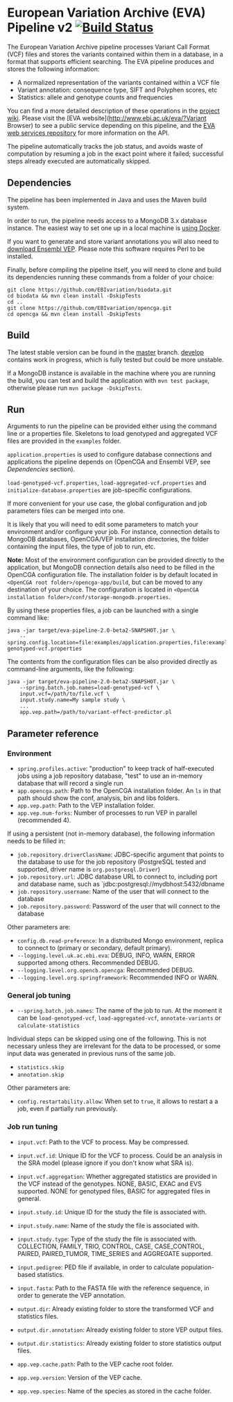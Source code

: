 # European Variation Archive (EVA) Pipeline v2 [![Build Status](https://travis-ci.org/EBIvariation/eva-pipeline.svg)](https://travis-ci.org/EBIvariation/eva-pipeline)

The European Variation Archive pipeline processes Variant Call Format (VCF) files and stores the variants contained within them in a database, in a format that supports efficient searching. The EVA pipeline produces and stores the following information:

* A normalized representation of the variants contained within a VCF file
* Variant annotation: consequence type, SIFT and Polyphen scores, etc
* Statistics: allele and genotype counts and frequencies

You can find a more detailed description of these operations in the [project wiki](https://github.com/EBIvariation/eva-pipeline/wiki/Jobs). Please visit the [EVA website](http://www.ebi.ac.uk/eva/?Variant Browser) to see a public service depending on this pipeline, and the [EVA web services repository](https://github.com/EBIvariation/eva-ws) for more information on the API.

The pipeline automatically tracks the job status, and avoids waste of computation by resuming a job in the exact point where it failed; successful steps already executed are automatically skipped.

## Dependencies

The pipeline has been implemented in Java and uses the Maven build system.

In order to run, the pipeline needs access to a MongoDB 3.x database instance. The easiest way to set one up in a local machine is [using Docker](https://hub.docker.com/_/mongo/).

If you want to generate and store variant annotations you will also need to [download Ensembl VEP](http://www.ensembl.org/info/docs/tools/vep/script/vep_download.html). Please note this software requires Perl to be installed.

Finally, before compiling the pipeline itself, you will need to clone and build its dependencies running these commands from a folder of your choice:

```
git clone https://github.com/EBIvariation/biodata.git
cd biodata && mvn clean install -DskipTests
cd ..
git clone https://github.com/EBIvariation/opencga.git
cd opencga && mvn clean install -DskipTests
```

## Build

The latest stable version can be found in the [master](https://github.com/EBIvariation/eva-pipeline/tree/master) branch. [develop](https://github.com/EBIvariation/eva-pipeline/tree/develop) contains work in progress, which is fully tested but could be more unstable.

If a MongoDB instance is available in the machine where you are running the build, you can test and build the application with `mvn test package`, otherwise please run `mvn package -DskipTests`.

## Run

Arguments to run the pipeline can be provided either using the command line or a properties file. Skeletons to load genotyped and aggregated VCF files are provided in the `examples` folder.

`application.properties` is used to configure database connections and applications the pipeline depends on (OpenCGA and Ensembl VEP, see _Dependencies_ section).

`load-genotyped-vcf.properties`, `load-aggregated-vcf.properties` and `initialize-database.properties` are job-specific configurations.

If more convenient for your use case, the global configuration and job parameters files can be merged into one.

It is likely that you will need to edit some parameters to match your environment and/or configure your job. For instance, connection details to MongoDB databases, OpenCGA/VEP installation directories, the folder containing the input files, the type of job to run, etc.

**Note:** Most of the environment configuration can be provided directly to the application, but MongoDB connection details also need to be filled in the OpenCGA configuration file. The installation folder is by default located in `<OpenCGA root folder>/opencga-app/build`, but can be moved to any destination of your choice. The configuration is located in `<OpenCGA installation folder>/conf/storage-mongodb.properties`.

By using these properties files, a job can be launched with a single command like:

    java -jar target/eva-pipeline-2.0-beta2-SNAPSHOT.jar \
        --spring.config.location=file:examples/application.properties,file:examples/load-genotyped-vcf.properties

The contents from the configuration files can be also provided directly as command-line arguments, like the following:

    java -jar target/eva-pipeline-2.0-beta2-SNAPSHOT.jar \
        --spring.batch.job.names=load-genotyped-vcf \
        input.vcf=/path/to/file.vcf \
        input.study.name=My sample study \
        ...
        app.vep.path=/path/to/variant-effect-predictor.pl

## Parameter reference

### Environment

* `spring.profiles.active`: "production" to keep track of half-executed jobs using a job repository database, "test" to use an in-memory database that will record a single run
* `app.opencga.path`: Path to the OpenCGA installation folder. An `ls` in that path should show the conf, analysis, bin and libs folders.
* `app.vep.path`: Path to the VEP installation folder.
* `app.vep.num-forks`: Number of processes to run VEP in parallel (recommended 4).

If using a persistent (not in-memory database), the following information needs to be filled in:

* `job.repository.driverClassName`: JDBC-specific argument that points to the database to use for the job repository (PostgreSQL tested and supported, driver name is `org.postgresql.Driver`)
* `job.repository.url`: JDBC database URL to connect to, including port and database name, such as `jdbc:postgresql://mydbhost:5432/dbname
* `job.repository.username`: Name of the user that will connect to the database
* `job.repository.password`: Password of the user that will connect to the database

Other parameters are:

* `config.db.read-preference`: In a distributed Mongo environment, replica to connect to (primary or secondary, default primary).
* `--logging.level.uk.ac.ebi.eva`: DEBUG, INFO, WARN, ERROR supported among others. Recommended DEBUG.
* `--logging.level.org.opencb.opencga`: Recommended DEBUG.
* `--logging.level.org.springframework`: Recommended INFO or WARN.


### General job tuning

* `--spring.batch.job.names`: The name of the job to run. At the moment it can be `load-genotyped-vcf`, `load-aggregated-vcf`, `annotate-variants` or `calculate-statistics`

Individual steps can be skipped using one of the following. This is not necessary unless they are irrelevant for the data to be processed, or some input data was generated in previous runs of the same job.

* `statistics.skip`
* `annotation.skip`

Other parameters are:

* `config.restartability.allow`: When set to `true`, it allows to restart a a job, even if partially run previously.


### Job run tuning

* `input.vcf`: Path to the VCF to process. May be compressed.
* `input.vcf.id`: Unique ID for the VCF to process. Could be an analysis in the SRA model (please ignore if you don't know what SRA is).
* `input.vcf.aggregation`: Whether aggregated statistics are provided in the VCF instead of the genotypes. NONE, BASIC, EXAC and EVS supported. NONE for genotyped files, BASIC for aggregated files in general.

* `input.study.id`: Unique ID for the study the file is associated with.
* `input.study.name`: Name of the study the file is associated with.
* `input.study.type`: Type of the study the file is associated with. COLLECTION, FAMILY, TRIO, CONTROL, CASE, CASE_CONTROL, PAIRED, PAIRED_TUMOR, TIME_SERIES and AGGREGATE supported.

* `input.pedigree`: PED file if available, in order to calculate population-based statistics.
* `input.fasta`: Path to the FASTA file with the reference sequence, in order to generate the VEP annotation.

* `output.dir`: Already existing folder to store the transformed VCF and statistics files.
* `output.dir.annotation`: Already existing folder to store VEP output files.
* `output.dir.statistics`: Already existing folder to store statistics output files.

* `app.vep.cache.path`: Path to the VEP cache root folder.
* `app.vep.version`: Version of the VEP cache.
* `app.vep.species`: Name of the species as stored in the cache folder.
